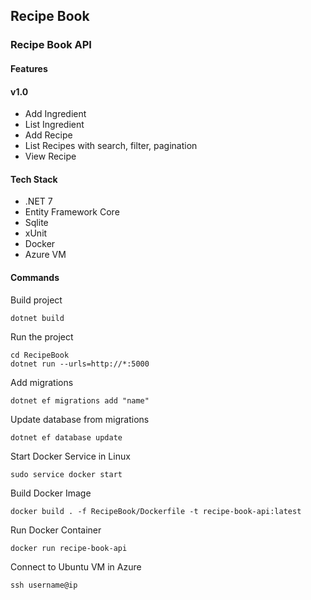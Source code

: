 ## Recipe Book

### Recipe Book API

#### Features

#### v1.0
- Add Ingredient
- List Ingredient
- Add Recipe
- List Recipes with search, filter, pagination
- View Recipe

#### Tech Stack
- .NET 7
- Entity Framework Core
- Sqlite
- xUnit
- Docker
- Azure VM

#### Commands

Build project

```
dotnet build
```

Run the project
```
cd RecipeBook
dotnet run --urls=http://*:5000
```


Add migrations

```
dotnet ef migrations add "name"
```

Update database from migrations

```
dotnet ef database update
```

Start Docker Service in Linux
```
sudo service docker start
```

Build Docker Image

```
docker build . -f RecipeBook/Dockerfile -t recipe-book-api:latest
```

Run Docker Container

```
docker run recipe-book-api
```

Connect to Ubuntu VM in Azure
```
ssh username@ip
```